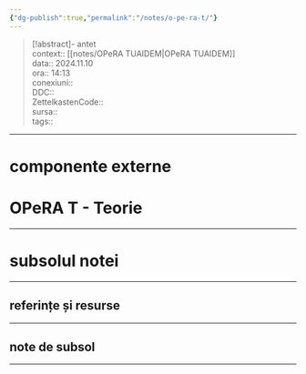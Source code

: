 ```yaml
---
{"dg-publish":true,"permalink":"/notes/o-pe-ra-t/"}
---
```


> [!abstract]- antet  
> context:: [[notes/OPeRA TUAIDEM\|OPeRA TUAIDEM]]  
> data:: 2024.11.10  
> ora:: 14:13  
> conexiuni::  
> DDC::  
> ZettelkastenCode::  
> sursa::  
> tags::  


---
# componente externe  
  

# OPeRA T - Teorie  

  

---
# subsolul notei
---
## referințe și resurse


---
## note de subsol
---


